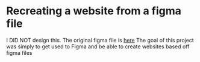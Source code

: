 # Recreating a website from a figma file
I DID NOT design this. The original figma file is [here](https://www.figma.com/community/file/1291717299929036114)
The goal of this project was simply to get used to Figma and be able to create websites based off figma files